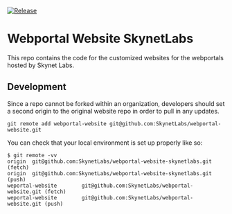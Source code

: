 [![Release](https://github.com/SkynetLabs/webportal-website-skynetlabs/actions/workflows/ci_release.yml/badge.svg)](https://github.com/SkynetLabs/webportal-website-skynetlabs/actions/workflows/ci_release.yml)

# Webportal Website SkynetLabs

This repo contains the code for the customized websites for the webportals hosted by Skynet Labs.

## Development

Since a repo cannot be forked within an organization, developers should set a second origin to the original website repo in order to pull in any updates. 

```
git remote add webportal-website git@github.com:SkynetLabs/webportal-website.git
```

You can check that your local environment is set up properly like so:

```
$ git remote -vv 
origin  git@github.com:SkynetLabs/webportal-website-skynetlabs.git (fetch)
origin  git@github.com:SkynetLabs/webportal-website-skynetlabs.git (push)
weportal-website        git@github.com:SkynetLabs/webportal-website.git (fetch)
weportal-website        git@github.com:SkynetLabs/webportal-website.git (push)
```